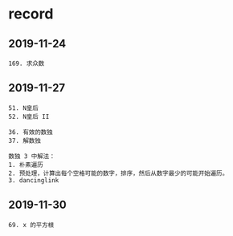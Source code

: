 # record

## 2019-11-24

```
169. 求众数
```

## 2019-11-27

```
51. N皇后
52. N皇后 II
```

```
36. 有效的数独
37. 解数独

数独 3 中解法：
1. 朴素遍历
2. 预处理，计算出每个空格可能的数字，排序，然后从数字最少的可能开始遍历。
3. dancinglink
```

## 2019-11-30

```
69. x 的平方根
```
